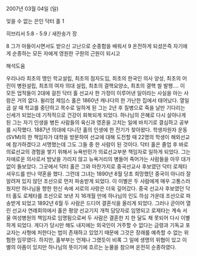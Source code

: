 2007년 03월 04일 (일)

잊을 수 없는 은인 닥터 홀 1



히브리서 5:8 - 5:9 / 새찬송가  장


8 그가 아들이시면서도 받으신 고난으로 순종함을 배워서 9 온전하게 되셨은즉 자기에게 순종하는 모든 자에게 영원한 구원의 근원이 되시고

해석도움





우리나라 최초의 맹인 학교설립, 최초의 점자도입, 최초의 한국인 의사 양성, 최초의 어린이 병원설립, 최초의 여자 의대 설립, 최초의 결핵요양소, 최초의 결핵 씰 발행…. 이 모든 업적들이 2대에 걸친 닥터 홀 선교사 한 가정이 이루어낸 일이라는 사실을 아는 사람은 거의 없다. 윌리엄 제임스 홀은 1860년 캐나다의 한 가난한 집에서 태어났다. 열일곱 살 때 학교를 중단하고 목수로 일하게 된 그는 2년 후 질병으로 죽을 날만 기다리는 신세가 되었는데 기적적으로 건강이 회복되게 되었다. 하나님의 은혜로 다시 살아나게 된 그는 자기 인생을 병든 사람들의 육신과 영혼을 고치는 일에 바치기로 결심하고 공부를 시작했다. 1887년 의대에 다니던 홀의 인생에 한 전기가 찾아왔다. 학생자원자 운동(SVM)의 한 책임자가 대학을 방문하여 선교에 대해 도전할 때 22명의 학생이 해외선교에 참가하겠다고 서명했는데 그도 그들 중 한 사람이 된 것이다. 닥터 홀은 졸업 후 바로 의료선교의 경험을 쌓기 위해서 뉴욕빈민가 의료선교부분 책임자로 일하게 되었다. 그는 자애로운 의사로서 밤낮을 가리지 않고 뉴욕거리의 병들어 죽어가는 사람들을 아무 대가 없이 돌보았다. 그곳에서 닥터 홀은 그와 마찬가지로 중국선교사 후보였던 닥터 로제타 셔우드를 만나 약혼을 했다. 그런데 그녀는 1890년 8월 당초 희망했던 중국이 아니라 잘 알려져 있지 않던 조선으로 먼저 파송받게 되었다. 이 이별은 두 사람에게 매우 고통스러웠지만 하나님을 향한 헌신 속에 서로의 사랑은 더욱 깊어갔다. 중국 선교사 후보였던 닥터 홀도 로제타를 조선으로 보낸 지 16개월 만에 하나님의 인도 하심 가운데 조선으로 파송받게 되었고 1892년 6월 두 사람은 드디어 결혼식을 올리게 되었다. 그러나 곧이어 열린 선교사 연례회의에서 홀은 평양 선교기지 개척 담당자로 임명되고 로제타는 계속 서울 여성병원의 책임자로 임명됨으로써 두 사람은 결혼한 지 한 달도 채 못되어 다시 이별하게 되었다. 게다가 당시만 해도 내지에는 외국인이 거주할 수 없다는 금령과 기독교 포교자는 사형에 처한다는 법이 존재하고 있었기 때문에 그것은 장래를 예측할 수 없는 위험한 임무였다. 하지만, 홀부부는 언제나 그랬듯이 비록 그 일에 생명의 위협이 있고 이별의 아픔이 있지만 하나님의 뜻이기에 흐르는 눈물을 참으며 온전히 순종하였다.